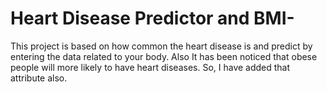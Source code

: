 # Heart Disease Predictor and BMI-
This project is based on how common the heart disease is and predict by entering the data related to your body. Also It has been noticed that obese people will more likely to have heart diseases. So, I have added that attribute also.
